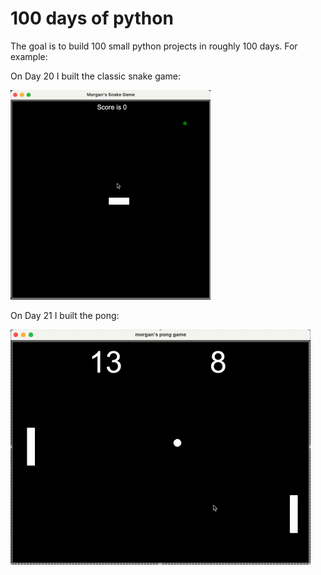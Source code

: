 # 100 days of python

The goal is to build 100 small python projects in roughly 100 days. For example:

On Day 20 I built the classic snake game:

![Demo](Day20/result.gif)

On Day 21 I built the pong:

![Demo](Day21/result.gif)



<!-- <p float="left">
  <img src="Day20/result.gif" width="45%" />
  <img src="Day21/result.gif" width="45%" />
</p> -->